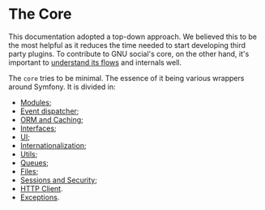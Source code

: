 # The Core
This documentation adopted a top-down approach. We believed this to be the most helpful as it reduces the time needed
to start developing third party plugins. To contribute to GNU social's core, on the other hand, it's important to
[understand its flows](./core.md) and internals well.

The `core` tries to be minimal. The essence of it being various wrappers around Symfony. It is divided in:

- [Modules](./core/modules.md);
- [Event dispatcher](core/events.md);
- [ORM and Caching](./core/orm_and_caching.md);
- [Interfaces](./core/interfaces.md);
- [UI](./core/ui.md);
- [Internationalization](core/i18n.md);
- [Utils](./core/util.md);
- [Queues](./core/queues.md);
- [Files](./core/files.md);
- [Sessions and Security](./core/security.md);
- [HTTP Client](./core/http.md).
- [Exceptions](./core/exception_handler.md).